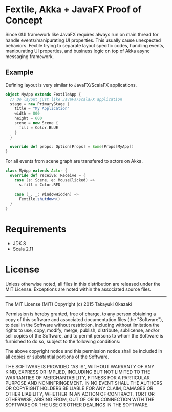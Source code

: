 # Fextile, Akka + JavaFX Proof of Concept

Since GUI framework like JavaFX requires always run on main thread for handle events/manipurating UI properties. This usually cause unexpected behaviors. Fextile trying to separate layout specific codes, handling events, manipurating UI properties, and business logic on top of Akka async messaging framework.

## Example

Defining layout is very similar to JavaFX/ScalaFX applications.

```scala
object MyApp extends FextileApp {
  // Do layout just like JavaFX/ScalaFX application
  stage = new PrimaryStage {
    title = "My Application"
    width = 800
    height = 600
    scene = new Scene {
      fill = Color.BLUE
    }
  }

  override def props: Option[Props] = Some(Props[MyApp])
}
```

For all events from scene graph are transfered to actors on Akka.

```scala
class MyApp extends Actor {
  override def receive: Receive = {
    case (s: Scene, e: MouseClicked) =>
      s.fill = Color.RED

    case (_, _: WindowHidden) =>
      Fextile.shutdown()
  }
}
```

# Requirements

* JDK 8
* Scala 2.11

# License

Unless otherwise noted, all files in this distribution are released under the MIT License.
Exceptions are noted within the associated source files.

----

The MIT License (MIT) Copyright (c) 2015 Takayuki Okazaki

Permission is hereby granted, free of charge, to any person obtaining a copy of this software and associated documentation files (the "Software"), to deal in the Software without restriction, including without limitation the rights to use, copy, modify, merge, publish, distribute, sublicense, and/or sell copies of the Software, and to permit persons to whom the Software is furnished to do so, subject to the following conditions:

The above copyright notice and this permission notice shall be included in all copies or substantial portions of the Software.

THE SOFTWARE IS PROVIDED "AS IS", WITHOUT WARRANTY OF ANY KIND, EXPRESS OR IMPLIED, INCLUDING BUT NOT LIMITED TO THE WARRANTIES OF MERCHANTABILITY, FITNESS FOR A PARTICULAR PURPOSE AND NONINFRINGEMENT. IN NO EVENT SHALL THE AUTHORS OR COPYRIGHT HOLDERS BE LIABLE FOR ANY CLAIM, DAMAGES OR OTHER LIABILITY, WHETHER IN AN ACTION OF CONTRACT, TORT OR OTHERWISE, ARISING FROM, OUT OF OR IN CONNECTION WITH THE SOFTWARE OR THE USE OR OTHER DEALINGS IN THE SOFTWARE.
